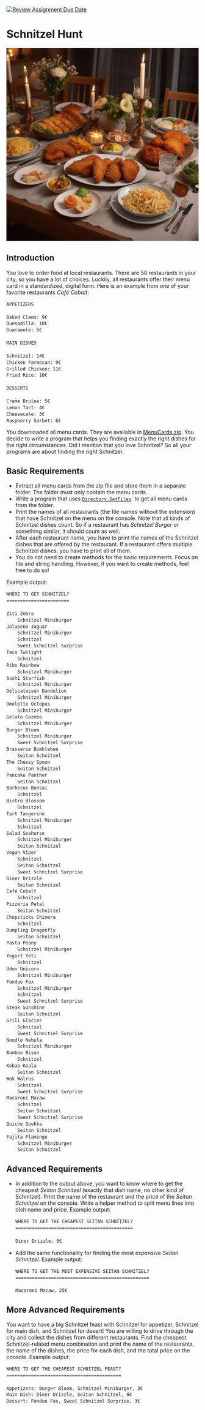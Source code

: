 [![Review Assignment Due Date](https://classroom.github.com/assets/deadline-readme-button-24ddc0f5d75046c5622901739e7c5dd533143b0c8e959d652212380cedb1ea36.svg)](https://classroom.github.com/a/ouTsjWge)
# Schnitzel Hunt

![Schnitzels](./hero-image.png)

## Introduction

You love to order food at local restaurants. There are 50 restaurants in your city, so you have a lot of choices. Luckily, all restaurants offer their menu card in a standardized, digital form. Here is an example from one of your favorite restaurants *Café Cobalt*:

```txt
APPETIZERS

Baked Clams: 9€
Quesadilla: 10€
Guacamole: 5€

MAIN DISHES

Schnitzel: 14€
Chicken Parmesan: 9€
Grilled Chicken: 11€
Fried Rice: 10€

DESSERTS

Creme Brulee: 5€
Lemon Tart: 4€
Cheesecake: 3€
Raspberry Sorbet: 6€
```

You downloaded all menu cards. They are available in [MenuCards.zip](./MenuCards.zip). You decide to write a program that helps you finding exactly the right dishes for the right circumstances. Did I mention that you love Schnitzel? So all your programs are about finding the right Schnitzel.

## Basic Requirements

* Extract all menu cards from the zip file and store them in a separate folder. The folder must only contain the menu cards.
* Write a program that uses [`Directory.GetFiles`](https://learn.microsoft.com/en-us/dotnet/api/system.io.directory.getfiles)` to get all menu cards from the folder.
* Print the names of all restaurants (the file names without the extension) that have Schnitzel on the menu on the console. Note that all kinds of Schnitzel dishes count. So if a restaurant has *Schnitzel Burger* or something similar, it should count as well.
* After each restaurant name, you have to print the names of the Schnitzel dishes that are offered by the restaurant. If a restaurant offers multiple Schnitzel dishes, you have to print all of them.
* You do not need to create methods for the basic requirements. Focus on file and string handling. However, if you want to create methods, feel free to do so!

Example output:

```txt
WHERE TO GET SCHNITZEL?
=======================

Ziti Zebra
    Schnitzel Miniburger
Jalapeno Jaguar
    Schnitzel Miniburger
    Schnitzel
    Sweet Schnitzel Surprise
Taco Twilight
    Schnitzel
Ribs Rainbow
    Schnitzel Miniburger
Sushi Starfish
    Schnitzel Miniburger
Delicatessen Dandelion
    Schnitzel Miniburger
Omelette Octopus
    Schnitzel Miniburger
Gelato Gazebo
    Schnitzel Miniburger
Burger Bloom
    Schnitzel Miniburger
    Sweet Schnitzel Surprise
Brasserie Bumblebee
    Seitan Schnitzel
The Cheesy Spoon
    Seitan Schnitzel
Pancake Panther
    Seitan Schnitzel
Barbecue Bonsai
    Schnitzel
Bistro Blossom
    Schnitzel
Tart Tangerine
    Schnitzel Miniburger
    Schnitzel
Salad Seahorse
    Schnitzel Miniburger
    Seitan Schnitzel
Vegan Viper
    Schnitzel
    Seitan Schnitzel
    Sweet Schnitzel Surprise
Diner Drizzle
    Seitan Schnitzel
Café Cobalt
    Schnitzel
Pizzeria Petal
    Seitan Schnitzel
Chopsticks Chimera
    Schnitzel
Dumpling Dragonfly
    Seitan Schnitzel
Pasta Peony
    Schnitzel Miniburger
Yogurt Yeti
    Schnitzel
Udon Unicorn
    Schnitzel Miniburger
Fondue Fox
    Schnitzel Miniburger
    Schnitzel
    Sweet Schnitzel Surprise
Steak Sunshine
    Seitan Schnitzel
Grill Glacier
    Schnitzel
    Sweet Schnitzel Surprise
Noodle Nebula
    Schnitzel Miniburger
Bamboo Bison
    Schnitzel
Kebab Koala
    Seitan Schnitzel
Wok Walrus
    Schnitzel
    Sweet Schnitzel Surprise
Macaroni Macaw
    Schnitzel
    Seitan Schnitzel
    Sweet Schnitzel Surprise
Quiche Quokka
    Seitan Schnitzel
Fajita Flamingo
    Schnitzel Miniburger
    Seitan Schnitzel
```

## Advanced Requirements

* In addition to the output above, you want to know where to get the cheapest *Seitan Schnitzel* (exactly that dish name, no other kind of Schnitzel). Print the name of the restaurant and the price of the *Seitan Schnitzel* on the console. Write a helper method to split menu lines into dish name and price. Example output:

    ```txt
    WHERE TO GET THE CHEAPEST SEITAN SCHNITZEL?
    ===========================================

    Diner Drizzle, 6€
    ```

* Add the same functionality for finding the most expensive *Seitan Schnitzel*. Example output:

    ```txt
    WHERE TO GET THE MOST EXPENSIVE SEITAN SCHNITZEL?
    =================================================

    Macaroni Macaw, 25€
    ```

## More Advanced Requirements

You want to have a big Schnitzel feast with Schnitzel for appetizer, Schnitzel for main dish, and Schnitzel for desert! You are willing to drive through the city and collect the dishes from different restaurants. Find the cheapest Schnitzel-related menu combination and print the name of the restaurants, the name of the dishes, the price for each dish, and the total price on the console. Example output:

```txt
WHERE TO GET THE CHEAPEST SCHNITZEL FEAST?
==========================================

Appetizers: Burger Bloom, Schnitzel Miniburger, 3€
Main Dish: Diner Drizzle, Seitan Schnitzel, 6€
Dessert: Fondue Fox, Sweet Schnitzel Surprise, 3€
```

